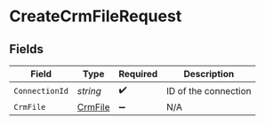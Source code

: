 # CreateCrmFileRequest


## Fields

| Field                                         | Type                                          | Required                                      | Description                                   |
| --------------------------------------------- | --------------------------------------------- | --------------------------------------------- | --------------------------------------------- |
| `ConnectionId`                                | *string*                                      | :heavy_check_mark:                            | ID of the connection                          |
| `CrmFile`                                     | [CrmFile](../../Models/Components/CrmFile.md) | :heavy_minus_sign:                            | N/A                                           |